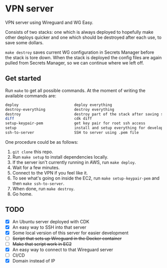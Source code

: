 # VPN server

VPN server using Wireguard and WG Easy.

Consists of two stacks: one which is always deployed to hopefully make other deploys quicker and one which should be destroyed after each use, to save some dollars.

`make destroy` saves current WG configuration in Secrets Manager before the stack is tore down. When the stack is deployed the config files are again pulled from Secrets Manager, so we can continue where we left off.

## Get started

Run `make` to get all possible commands. At the moment of writing the available commands are:

```bash
deploy                         deploy everything
destroy-everything             destroy everything
destroy                        destroy part of the stack after saving state
diff                           cdk diff
setup-keypair-pem              get key pair for root ssh access
setup                          install and setup everything for development
ssh-to-server                  SSH to server using .pem file
```

One procedure could be as follows:

1. `git clone` this repo.
1. Run `make setup` to install dependencies locally.
1. If the server isn't currently running in AWS, run `make deploy`.
1. Wait for a few minutes.
1. Connect to the VPN if you feel like it.
1. To see what's going on inside the EC2, run `make setup-keypair-pem` and then `make ssh-to-server`.
1. When done, run `make destroy`.
1. Go home.

## TODO

- [x] An Ubuntu server deployed with CDK
- [x] An easy way to SSH into that server
- [x] Some local version of this server for easier development
- [ ] ~~Script that sets up Wireguard in the Docker container~~
- [ ] ~~Make that script work in EC2~~
- [x] An easy way to connect to that Wireguard server
- [ ] CI/CD
- [x] Domain instead of IP
